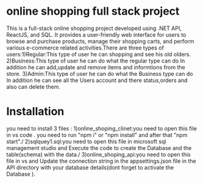 # online shopping full stack project
This is a full-stack online shopping project developed using .NET API, ReactJS, and SQL. It provides a user-friendly web interface for users to browse and purchase products, manage their shopping carts, and perform various e-commerce related activities.There are three types of users:1)Regular:This type of user he can shopping and see his old olders.
      2)Business:This type of user he can do what the regular type can do In addition he can add,update and remove items and informtions from           the store.
      3)Admin:This type of user he can do what the Business type can do In addition he can see all the Users account and there status,orders and         also can delete them. 
# Installation
you need to install 3 files :
1)online_shoping_clinet:you need to open this file in vs code . you need to run "npm i" or "npm install" and after that "npm start"./
2)sqlquey1.sql:you need to open this file in microsoft sql management studio and Execute the code to create the Database and the table(schema) with the data./
3)online_shoping_api:you need to open this file in vs and Update the connection string in the appsettings.json file in the API directory with your database details(dont forget to activate the Database ).







